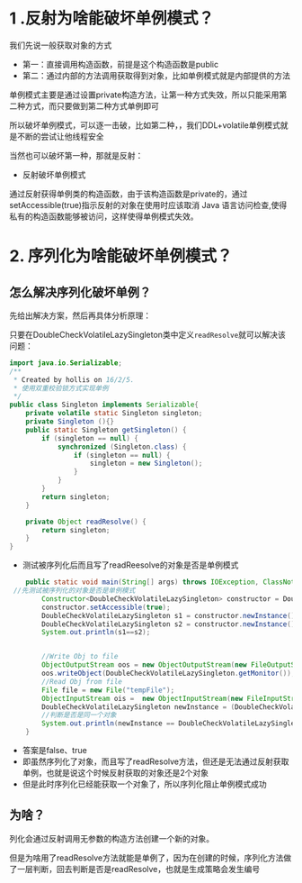 # 1 .反射为啥能破坏单例模式？

我们先说一般获取对象的方式

- 第一：直接调用构造函数，前提是这个构造函数是public
- 第二：通过内部的方法调用获取得到对象，比如单例模式就是内部提供的方法

单例模式主要是通过设置private构造方法，让第一种方式失效，所以只能采用第二种方式，而只要做到第二种方式单例即可

所以破坏单例模式，可以逐一击破，比如第二种，，我们DDL+volatile单例模式就是不断的尝试让他线程安全

当然也可以破坏第一种，那就是反射：

- 反射破坏单例模式

通过反射获得单例类的构造函数，由于该构造函数是private的，通过setAccessible(true)指示反射的对象在使用时应该取消 Java 语言访问检查,使得私有的构造函数能够被访问，这样使得单例模式失效。

# 2. 序列化为啥能破坏单例模式？

## 怎么解决序列化破坏单例？

先给出解决方案，然后再具体分析原理：

只要在DoubleCheckVolatileLazySingleton类中定义`readResolve`就可以解决该问题：

```java
import java.io.Serializable;
/**
 * Created by hollis on 16/2/5.
 * 使用双重校验锁方式实现单例
 */
public class Singleton implements Serializable{
    private volatile static Singleton singleton;
    private Singleton (){}
    public static Singleton getSingleton() {
        if (singleton == null) {
            synchronized (Singleton.class) {
                if (singleton == null) {
                    singleton = new Singleton();
                }
            }
        }
        return singleton;
    }

    private Object readResolve() {
        return singleton;
    }
}

```



- 测试被序列化后而且写了readReesolve的对象是否是单例模式

```java
    public static void main(String[] args) throws IOException, ClassNotFoundException {
 //先测试被序列化的对象是否是单例模式
        Constructor<DoubleCheckVolatileLazySingleton> constructor = DoubleCheckVolatileLazySingleton.class.getDeclaredConstructor();
        constructor.setAccessible(true);
        DoubleCheckVolatileLazySingleton s1 = constructor.newInstance();
        DoubleCheckVolatileLazySingleton s2 = constructor.newInstance();
        System.out.println(s1==s2);


        //Write Obj to file
        ObjectOutputStream oos = new ObjectOutputStream(new FileOutputStream("tempFile"));
        oos.writeObject(DoubleCheckVolatileLazySingleton.getMonitor());
        //Read Obj from file
        File file = new File("tempFile");
        ObjectInputStream ois =  new ObjectInputStream(new FileInputStream(file));
        DoubleCheckVolatileLazySingleton newInstance = (DoubleCheckVolatileLazySingleton) ois.readObject();
        //判断是否是同一个对象
        System.out.println(newInstance == DoubleCheckVolatileLazySingleton.getMonitor());
    }
```

- 答案是false、true
- 即虽然序列化了对象，而且写了readResolve方法，但还是无法通过反射获取单例，也就是说这个时候反射获取的对象还是2个对象
- 但是此时序列化已经能获取一个对象了，所以序列化阻止单例模式成功

## 为啥？

列化会通过反射调用无参数的构造方法创建一个新的对象。

但是为啥用了readResolve方法就能是单例了，因为在创建的时候，序列化方法做了一层判断，回去判断是否是readResolve，也就是生成策略会发生编号

